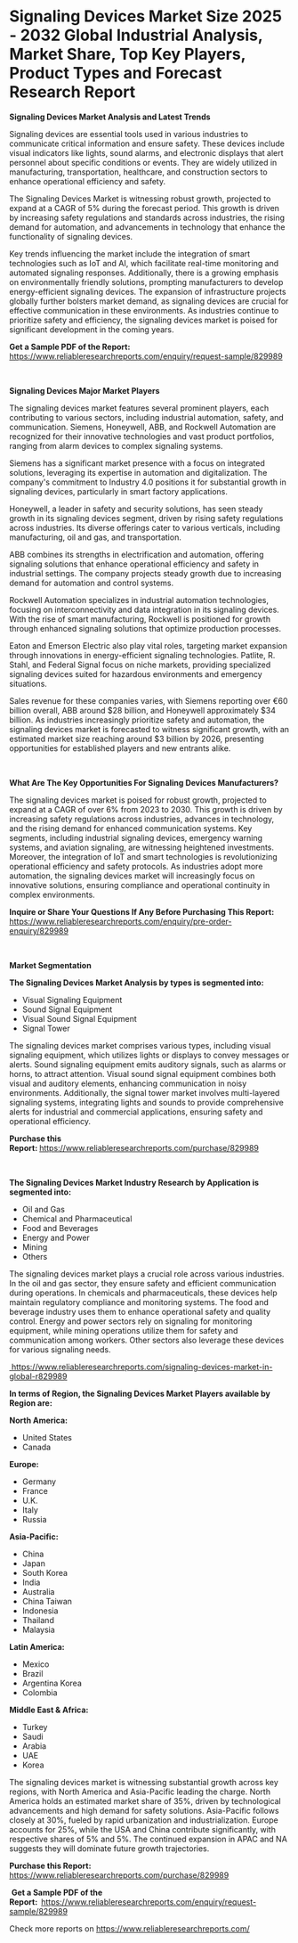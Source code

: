 <p><h1>Signaling Devices Market Size 2025 - 2032 Global Industrial Analysis, Market Share, Top Key Players, Product Types and Forecast Research Report</h1></p><p><strong>Signaling Devices Market Analysis and Latest Trends</strong></p>
<p><p>Signaling devices are essential tools used in various industries to communicate critical information and ensure safety. These devices include visual indicators like lights, sound alarms, and electronic displays that alert personnel about specific conditions or events. They are widely utilized in manufacturing, transportation, healthcare, and construction sectors to enhance operational efficiency and safety.</p><p>The Signaling Devices Market is witnessing robust growth, projected to expand at a CAGR of 5% during the forecast period. This growth is driven by increasing safety regulations and standards across industries, the rising demand for automation, and advancements in technology that enhance the functionality of signaling devices. </p><p>Key trends influencing the market include the integration of smart technologies such as IoT and AI, which facilitate real-time monitoring and automated signaling responses. Additionally, there is a growing emphasis on environmentally friendly solutions, prompting manufacturers to develop energy-efficient signaling devices. The expansion of infrastructure projects globally further bolsters market demand, as signaling devices are crucial for effective communication in these environments. As industries continue to prioritize safety and efficiency, the signaling devices market is poised for significant development in the coming years.</p></p>
<p><strong>Get a Sample PDF of the Report:&nbsp;</strong> <a href="https://www.reliableresearchreports.com/enquiry/request-sample/829989?utm_campaign=2098&utm_medium=2&utm_source=Github&utm_content=ia&utm_term=18022025&utm_id=signaling-devices">https://www.reliableresearchreports.com/enquiry/request-sample/829989</a></p>
<p>&nbsp;</p>
<p><strong>Signaling Devices Major Market Players</strong></p>
<p><p>The signaling devices market features several prominent players, each contributing to various sectors, including industrial automation, safety, and communication. Siemens, Honeywell, ABB, and Rockwell Automation are recognized for their innovative technologies and vast product portfolios, ranging from alarm devices to complex signaling systems.</p><p>Siemens has a significant market presence with a focus on integrated solutions, leveraging its expertise in automation and digitalization. The company's commitment to Industry 4.0 positions it for substantial growth in signaling devices, particularly in smart factory applications.</p><p>Honeywell, a leader in safety and security solutions, has seen steady growth in its signaling devices segment, driven by rising safety regulations across industries. Its diverse offerings cater to various verticals, including manufacturing, oil and gas, and transportation.</p><p>ABB combines its strengths in electrification and automation, offering signaling solutions that enhance operational efficiency and safety in industrial settings. The company projects steady growth due to increasing demand for automation and control systems.</p><p>Rockwell Automation specializes in industrial automation technologies, focusing on interconnectivity and data integration in its signaling devices. With the rise of smart manufacturing, Rockwell is positioned for growth through enhanced signaling solutions that optimize production processes.</p><p>Eaton and Emerson Electric also play vital roles, targeting market expansion through innovations in energy-efficient signaling technologies. Patlite, R. Stahl, and Federal Signal focus on niche markets, providing specialized signaling devices suited for hazardous environments and emergency situations.</p><p>Sales revenue for these companies varies, with Siemens reporting over €60 billion overall, ABB around $28 billion, and Honeywell approximately $34 billion. As industries increasingly prioritize safety and automation, the signaling devices market is forecasted to witness significant growth, with an estimated market size reaching around $3 billion by 2026, presenting opportunities for established players and new entrants alike.</p></p>
<p>&nbsp;</p>
<p><strong>What Are The Key Opportunities For Signaling Devices Manufacturers?</strong></p>
<p><p>The signaling devices market is poised for robust growth, projected to expand at a CAGR of over 6% from 2023 to 2030. This growth is driven by increasing safety regulations across industries, advances in technology, and the rising demand for enhanced communication systems. Key segments, including industrial signaling devices, emergency warning systems, and aviation signaling, are witnessing heightened investments. Moreover, the integration of IoT and smart technologies is revolutionizing operational efficiency and safety protocols. As industries adopt more automation, the signaling devices market will increasingly focus on innovative solutions, ensuring compliance and operational continuity in complex environments.</p></p>
<p><strong>Inquire or Share Your Questions If Any Before Purchasing This Report:</strong> <a href="https://www.reliableresearchreports.com/enquiry/pre-order-enquiry/829989?utm_campaign=2098&utm_medium=2&utm_source=Github&utm_content=ia&utm_term=18022025&utm_id=signaling-devices">https://www.reliableresearchreports.com/enquiry/pre-order-enquiry/829989</a></p>
<p>&nbsp;</p>
<p><strong>Market Segmentation</strong></p>
<p><strong>The Signaling Devices Market Analysis by types is segmented into:</strong></p>
<p><ul><li>Visual Signaling Equipment</li><li>Sound Signal Equipment</li><li>Visual Sound Signal Equipment</li><li>Signal Tower</li></ul></p>
<p><p>The signaling devices market comprises various types, including visual signaling equipment, which utilizes lights or displays to convey messages or alerts. Sound signaling equipment emits auditory signals, such as alarms or horns, to attract attention. Visual sound signal equipment combines both visual and auditory elements, enhancing communication in noisy environments. Additionally, the signal tower market involves multi-layered signaling systems, integrating lights and sounds to provide comprehensive alerts for industrial and commercial applications, ensuring safety and operational efficiency.</p></p>
<p><strong>Purchase this Report:&nbsp;</strong><a href="https://www.reliableresearchreports.com/purchase/829989?utm_campaign=2098&utm_medium=2&utm_source=Github&utm_content=ia&utm_term=18022025&utm_id=signaling-devices">https://www.reliableresearchreports.com/purchase/829989</a></p>
<p>&nbsp;</p>
<p><strong>The Signaling Devices Market Industry Research by Application is segmented into:</strong></p>
<p><ul><li>Oil and Gas</li><li>Chemical and Pharmaceutical</li><li>Food and Beverages</li><li>Energy and Power</li><li>Mining</li><li>Others</li></ul></p>
<p><p>The signaling devices market plays a crucial role across various industries. In the oil and gas sector, they ensure safety and efficient communication during operations. In chemicals and pharmaceuticals, these devices help maintain regulatory compliance and monitoring systems. The food and beverage industry uses them to enhance operational safety and quality control. Energy and power sectors rely on signaling for monitoring equipment, while mining operations utilize them for safety and communication among workers. Other sectors also leverage these devices for various signaling needs.</p></p>
<p><a href="https://www.reliableresearchreports.com/signaling-devices-market-in-global-r829989?utm_campaign=2098&utm_medium=2&utm_source=Github&utm_content=ia&utm_term=18022025&utm_id=signaling-devices">&nbsp;https://www.reliableresearchreports.com/signaling-devices-market-in-global-r829989</a></p>
<p><strong>In terms of Region, the Signaling Devices Market Players available by Region are:</strong></p>
<p>
    <p> <strong> North America: </strong>
        <ul>
            <li>United States</li>
            <li>Canada</li>
        </ul>
        </p> 
    <p> <strong> Europe: </strong>
        <ul>
            <li>Germany</li>
            <li>France</li>
            <li>U.K.</li>
            <li>Italy</li>
            <li>Russia</li>
        </ul>
        </p> 
    <p> <strong> Asia-Pacific: </strong>
        <ul>
            <li>China</li>
            <li>Japan</li>
            <li>South Korea</li>
            <li>India</li>
            <li>Australia</li>
            <li>China Taiwan</li>
            <li>Indonesia</li>
            <li>Thailand</li>
            <li>Malaysia</li>
        </ul>
        </p> 
    <p> <strong> Latin America: </strong>
        <ul>
            <li>Mexico</li>
            <li>Brazil</li>
            <li>Argentina Korea</li>
            <li>Colombia</li>
        </ul>
        </p> 
    <p> <strong> Middle East & Africa: </strong>
        <ul>
            <li>Turkey</li>
            <li>Saudi</li>
            <li>Arabia</li>
            <li>UAE</li>
            <li>Korea</li>
        </ul>
    </p>
    </p>
<p><p>The signaling devices market is witnessing substantial growth across key regions, with North America and Asia-Pacific leading the charge. North America holds an estimated market share of 35%, driven by technological advancements and high demand for safety solutions. Asia-Pacific follows closely at 30%, fueled by rapid urbanization and industrialization. Europe accounts for 25%, while the USA and China contribute significantly, with respective shares of 5% and 5%. The continued expansion in APAC and NA suggests they will dominate future growth trajectories.</p></p>
<p><strong>Purchase this Report: </strong><a href="https://www.reliableresearchreports.com/purchase/829989?utm_campaign=2098&utm_medium=2&utm_source=Github&utm_content=ia&utm_term=18022025&utm_id=signaling-devices">https://www.reliableresearchreports.com/purchase/829989</a></p>
<p>&nbsp;<strong>Get a Sample PDF of the Report:&nbsp;&nbsp;</strong><a href="https://www.reliableresearchreports.com/enquiry/request-sample/829989?utm_campaign=2098&utm_medium=2&utm_source=Github&utm_content=ia&utm_term=18022025&utm_id=signaling-devices">https://www.reliableresearchreports.com/enquiry/request-sample/829989</a></p>
<p><strong></strong></p>
<p>Check more reports on <a href="https://www.reliableresearchreports.com/?utm_campaign=2098&utm_medium=2&utm_source=Github&utm_content=ia&utm_term=18022025&utm_id=signaling-devices">https://www.reliableresearchreports.com/</a></p>
